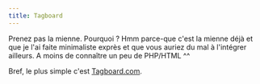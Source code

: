 ```yaml
---
title: Tagboard
---
```


Prenez pas la mienne. Pourquoi ? Hmm parce-que c'est la mienne déjà et que je
l'ai faite minimaliste exprès et que vous auriez du mal à l'intégrer ailleurs.
A moins de connaître un peu de PHP/HTML ^^

Bref, le plus simple c'est [Tagboard.com](http://www.tag-board.com).

